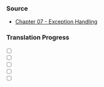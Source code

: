 ### Source
- [Chapter 07 - Exception Handling](https://runestone.academy/runestone/books/published/cpp4python/Exception_Handling/toctree.html)

### Translation Progress
- [ ] []()
- [ ] []()
- [ ] []()
- [ ] []()
- [ ] []()